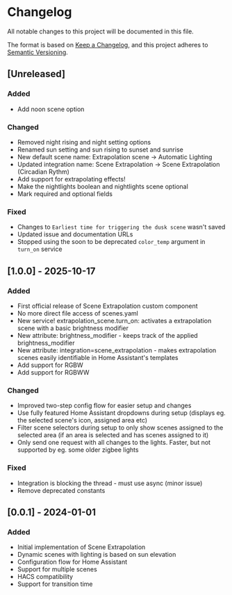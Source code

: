 # Changelog

All notable changes to this project will be documented in this file.

The format is based on [Keep a Changelog](https://keepachangelog.com/en/1.0.0/),
and this project adheres to [Semantic Versioning](https://semver.org/spec/v2.0.0.html).

## [Unreleased]

### Added

- Add noon scene option

### Changed

- Removed night rising and night setting options
- Renamed sun setting and sun rising to sunset and sunrise
- New default scene name: Extrapolation scene -> Automatic Lighting
- Updated integration name: Scene Extrapolation -> Scene Extrapolation (Circadian Rythm)
- Add support for extrapolating effects!
- Make the nightlights boolean and nightlights scene optional
- Mark required and optional fields

### Fixed

- Changes to `Earliest time for triggering the dusk scene` wasn't saved
- Updated issue and documentation URLs
- Stopped using the soon to be deprecated `color_temp` argument in `turn_on` service

## [1.0.0] - 2025-10-17

### Added

- First official release of Scene Extrapolation custom component
- No more direct file access of scenes.yaml
- New service! extrapolation_scene.turn_on: activates a extrapolation scene with a basic brightness modifier
- New attribute: brightness_modifier - keeps track of the applied brightness_modifier
- New attribute: integration=scene_extrapolation - makes extrapolation scenes easily identifiable in Home Assistant's templates
- Add support for RGBW
- Add support for RGBWW

### Changed

- Improved two-step config flow for easier setup and changes
- Use fully featured Home Assistant dropdowns during setup (displays eg. the selected scene's icon, assigned area etc)
- Filter scene selectors during setup to only show scenes assigned to the selected area (if an area is selected and has scenes assigned to it)
- Only send one request with all changes to the lights. Faster, but not supported by eg. some older zigbee lights

### Fixed

- Integration is blocking the thread - must use async (minor issue)
- Remove deprecated constants

## [0.0.1] - 2024-01-01

### Added

- Initial implementation of Scene Extrapolation
- Dynamic scenes with lighting is based on sun elevation
- Configuration flow for Home Assistant
- Support for multiple scenes
- HACS compatibility
- Support for transition time
